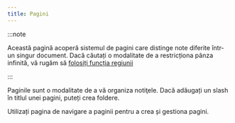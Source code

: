 ```yaml
---
title: Pagini
---
```


:::note

Această pagină acoperă sistemul de pagini care distinge note diferite într-un singur document. Dacă căutați o modalitate de a restricționa pânza infinită, vă rugăm să [folosiți funcția regiunii](../area)

:::

Paginile sunt o modalitate de a vă organiza notiţele.
Dacă adăugați un slash în titlul unei pagini, puteți crea foldere.

Utilizați pagina de navigare a paginii pentru a crea și gestiona pagini.
